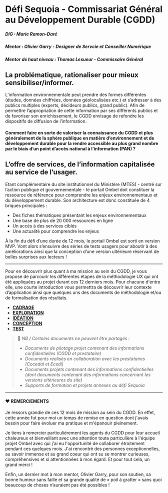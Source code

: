 # Défi Sequoia - Commissariat Général au Développement Durable (CGDD)

##### DIG : Marie Ramon-Daré
##### Mentor : Olivier Garry - Designer de Servcie et Conseiller Numérique
##### Mentor de haut niveau : Thomas Lesueur - Commissaire Général

## La problématique, rationaliser pour mieux sensibiliser/informer.
L’information environnementale peut prendre des formes différentes (études, données chiffrées, données géolocalisées etc.) et s’adresser à des publics multiples (experts, décideurs publics, grand public). Afin de permettre l’appropriation de cette information par ses différents publics et de favoriser son enrichissement, le CGDD envisage de refondre les dispositifs de diffusion de l’information. 

#### Comment faire en sorte de valoriser la connaissance du CGDD et plus généralement de la sphère publique en matière d’environnement et de développement durable pour la rendre accessible au plus grand nombre par le biais d’un point d’accès national à l’information (PAN) ? 


## L’offre de services, de l’information capitalisée au service de l’usager.
Etant complémentaire du site institutionnel du Ministère (MTES) - centré sur l’action publique et gouvernementale - le portail Ombel doit constituer la ressource de référence pour comprendre les enjeux environnementaux et du développement durable. Son architecture est donc constituée de 4 briques principales :
* Des fiches thématiques présentant les enjeux environnementaux
* Une base de plus de 20 000 ressources en ligne
* Un accès à des services ciblés
* Une actualité pour comprendre les enjeux

À la fin du défi d’une durée de 12 mois, le portail Ombel est sorti en version MVP. Vont alors s’ensuivre des séries de tests usagers pour aboutir à des améliorations ainsi que la conception d’une version ultérieure réservant de belles surprises aux lecteurs !



________________



Pour en découvrir plus quant à ma mission au sein du CGDD, je vous propose de parcourir les différentes étapes de la méthodologie UX qui ont été appliquées au projet durant ces 12 derniers mois. Pour chacune d'entre elle, une courte introduction vous permettra de découvrir leur contexte d’application ainsi que quelques uns des documents de méthodologie et/ou de formalisation des résultats.

* [**CADRAGE**](https://github.com/mariermn/Sequoia---CGDD/blob/master/Cadrage/Cadrage.md)
* [**EXPLORATION**](https://github.com/mariermn/Sequoia---CGDD/tree/master/Exploration/Exploration.md)
* [**IDÉATION**](https://github.com/mariermn/Sequoia---CGDD/tree/master/Ideation/Ideation.md)
* [**CONCEPTION**](https://github.com/mariermn/Sequoia---CGDD/tree/master/Conception/Conception.md)
* [**TEST**](https://github.com/mariermn/Sequoia---CGDD/tree/master/Test/Test.md)

> 📌 *NB / Certains documents ne peuvent être partagés :*
> * *Documents de pilotage projet contenant des informations confidentielles (CGDD et prestataire)*
> * *Documents réalisés en collaboration avec les prestataires (Cocedal et Ecedi)*
> * *Documents projets contenant des informations confidentielles (dont documents contenant des informations concernant les versions ultérieures du site)*
> * *Supports de formation et projets annexes au défi Sequoia*



________________



#### ♥️ REMERCIEMENTS

Je ressors grandie de ces 12 mois de mission au sein du CGDD. En effet, cette année fut pour moi un temps de remise en question dont j'avais besoin pour faire évoluer ma pratique et m'épanouir pleinement.

Je tiens à remercier particulièrement les agents du CGDD pour leur accueil chaleureux et bienveillant avec une attention toute particulière à l'équipe projet Ombel avec qui j'ai eu l'opportunité de collaborer étroitement pendant ces quelques mois. J'ai rencontré des personnes exceptionnelles, au savoir immense et au grand coeur qui ont su se montrer curieuses, compréhensives et si attentionnées à mon égard. Et pour tout cela, un grand merci !

Enfin, un dernier mot à mon mentor, Olivier Garry, pour son soutien, sa bonne humeur sans faille et sa grande qualité de « poil à gratter » sans quoi beaucoup de choses n’auraient pas été possibles ! 
